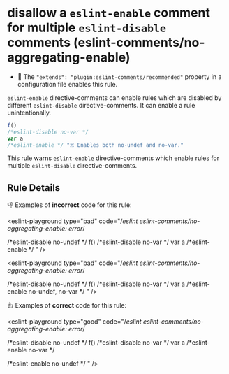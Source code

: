 # disallow a `eslint-enable` comment for multiple `eslint-disable` comments (eslint-comments/no-aggregating-enable)

- 🌟 The `"extends": "plugin:eslint-comments/recommended"` property in a configuration file enables this rule.

`eslint-enable` directive-comments can enable rules which are disabled by different `eslint-disable` directive-comments.
It can enable a rule unintentionally.

```js
f()
/*eslint-disable no-var */
var a
/*eslint-enable */ "※ Enables both no-undef and no-var."
```

This rule warns `eslint-enable` directive-comments which enable rules for multiple `eslint-disable` directive-comments.

## Rule Details

:-1: Examples of **incorrect** code for this rule:

<eslint-playground type="bad" code="/*eslint eslint-comments/no-aggregating-enable: error*/

/*eslint-disable no-undef */
f()
/*eslint-disable no-var */
var a
/*eslint-enable */
" />

<eslint-playground type="bad" code="/*eslint eslint-comments/no-aggregating-enable: error*/

/*eslint-disable no-undef */
f()
/*eslint-disable no-var */
var a
/*eslint-enable no-undef, no-var */
" />

:+1: Examples of **correct** code for this rule:

<eslint-playground type="good" code="/*eslint eslint-comments/no-aggregating-enable: error*/

/*eslint-disable no-undef */
f()
/*eslint-disable no-var */
var a
/*eslint-enable no-var */

/*eslint-enable no-undef */
" />
